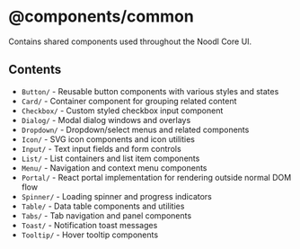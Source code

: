 # @components/common

Contains shared components used throughout the Noodl Core UI.

## Contents

- `Button/` - Reusable button components with various styles and states
- `Card/` - Container component for grouping related content
- `Checkbox/` - Custom styled checkbox input component
- `Dialog/` - Modal dialog windows and overlays
- `Dropdown/` - Dropdown/select menus and related components
- `Icon/` - SVG icon components and icon utilities
- `Input/` - Text input fields and form controls
- `List/` - List containers and list item components
- `Menu/` - Navigation and context menu components
- `Portal/` - React portal implementation for rendering outside normal DOM flow
- `Spinner/` - Loading spinner and progress indicators
- `Table/` - Data table components and utilities
- `Tabs/` - Tab navigation and panel components
- `Toast/` - Notification toast messages
- `Tooltip/` - Hover tooltip components
